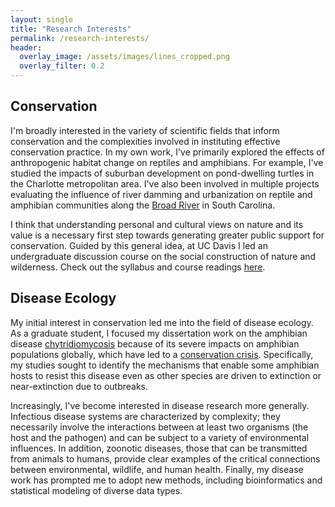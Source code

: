```yaml
---
layout: single
title: "Research Interests"
permalink: /research-interests/
header:
  overlay_image: /assets/images/lines_cropped.png
  overlay_filter: 0.2
---
```


## Conservation

I'm broadly interested in the variety of scientific fields that inform conservation and the complexities involved in instituting effective conservation practice. In my own work, I've primarily explored the effects of anthropogenic habitat change on reptiles and amphibians. For example, I've studied the impacts of suburban development on pond-dwelling turtles in the Charlotte metropolitan area. I've also been involved in multiple projects evaluating the influence of river damming and urbanization on reptile and amphibian communities along the [Broad River](https://en.wikipedia.org/wiki/Broad_River_(Carolinas)) in South Carolina.

I think that understanding personal and cultural views on nature and its value is a necessary first step towards generating greater public support for conservation. Guided by this general idea, at UC Davis I led an undergraduate discussion course on the social construction of nature and wilderness. Check out the syllabus and course readings [here](/assets/docs/Nature_Wilderness_Conservation_Syllabus.pdf).

## Disease Ecology

My initial interest in conservation led me into the field of disease ecology. As a graduate student, I focused my dissertation work on the amphibian disease [chytridiomycosis](http://www.amphibiaweb.org/chytrid/chytridiomycosis.html) because of its severe impacts on amphibian populations globally, which have led to a [conservation crisis](http://www.pnas.org/content/105/Supplement_1/11466.full). Specifically, my studies sought to identify the mechanisms that enable some amphibian hosts to resist this disease even as other species are driven to extinction or near-extinction due to outbreaks. 

Increasingly, I've become interested in disease research more generally. Infectious disease systems are characterized by complexity; they necessarily involve the interactions between at least two organisms (the host and the pathogen) and can be subject to a variety of environmental influences. In addition, zoonotic diseases, those that can be transmitted from animals to humans, provide clear examples of the critical connections between environmental, wildlife, and human health. Finally, my disease work has prompted me to adopt new methods, including bioinformatics and statistical modeling of diverse data types.
